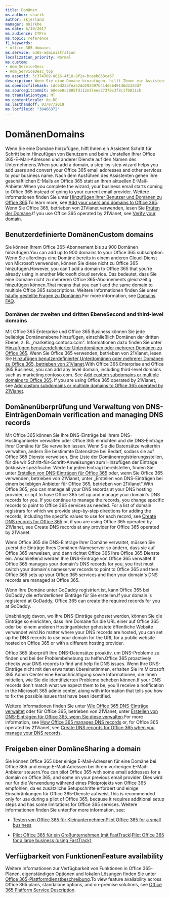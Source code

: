 ```yaml
---
title: Domänen
ms.author: sharik
author: skjerland
manager: mnirkhe
ms.date: 6/10/2017
ms.audience: ITPro
ms.topic: reference
f1_keywords:
- office-365-domains
ms.service: o365-administration
localization_priority: Normal
ms.custom:
- Adm_ServiceDesc
- Adm_ServiceDesc_top
ms.assetid: 5c374309-8016-4f18-8f2a-bceeb863ca67
description: Wenn Sie eine Domäne hinzufügen, hilft Ihnen ein Assistent Schritt für Schritt beim Hinzufügen von Benutzern und beim Umstellen Ihrer Office 365-E-Mail-Adressen und anderer Dienste auf den Namen des Unternehmens. Nach dem Ausführen des Assistenten gehen Ihre geschäftlichen E-Mails an Office 365 statt an Ihren aktuellen E-Mail-Anbieter. Weitere Informationen finden Sie unter Hinzufügen Ihrer Benutzer und Domänen zu Office 365. Wenn Sie Office 365, betrieben von 21Vianet, verwenden, finden Sie weitere Informationen unter Überprüfen Ihrer Domäne.
ms.openlocfilehash: 1dc6d23afea52dd292d97b414e5b491d6d332dd7
ms.sourcegitcommit: 68eee0c2885fd112e37eea27370c3f8c1f0831cb
ms.translationtype: MT
ms.contentlocale: de-DE
ms.lasthandoff: 03/07/2019
ms.locfileid: "30466372"
---
```

# <a name="domains"></a><span data-ttu-id="149ca-106">Domänen</span><span class="sxs-lookup"><span data-stu-id="149ca-106">Domains</span></span>

<span data-ttu-id="149ca-107">Wenn Sie eine Domäne hinzufügen, hilft Ihnen ein Assistent Schritt für Schritt beim Hinzufügen von Benutzern und beim Umstellen Ihrer Office 365-E-Mail-Adressen und anderer Dienste auf den Namen des Unternehmens.</span><span class="sxs-lookup"><span data-stu-id="149ca-107">When you add a domain, a step-by-step wizard helps you add users and convert your Office 365 email addresses and other services to your business name.</span></span> <span data-ttu-id="149ca-108">Nach dem Ausführen des Assistenten gehen Ihre geschäftlichen E-Mails an Office 365 statt an Ihren aktuellen E-Mail-Anbieter.</span><span class="sxs-lookup"><span data-stu-id="149ca-108">When you complete the wizard, your business email starts coming to Office 365 instead of going to your current email provider.</span></span> <span data-ttu-id="149ca-109">Weitere Informationen finden Sie unter [Hinzufügen Ihrer Benutzer und Domänen zu Office 365](https://support.office.com/article/6383f56d-3d09-4dcb-9b41-b5f5a5efd611).</span><span class="sxs-lookup"><span data-stu-id="149ca-109">To learn more, see [Add your users and domains to Office 365](https://support.office.com/article/6383f56d-3d09-4dcb-9b41-b5f5a5efd611).</span></span> <span data-ttu-id="149ca-110">Wenn Sie Office 365, betrieben von 21Vianet verwenden, lesen Sie [Prüfen der Domäne](http://go.microsoft.com/fwlink/?LinkID=733344&amp;clcid=0x409).</span><span class="sxs-lookup"><span data-stu-id="149ca-110">If you use Office 365 operated by 21Vianet, see [Verify your domain](http://go.microsoft.com/fwlink/?LinkID=733344&amp;clcid=0x409).</span></span>
  
## <a name="custom-domains"></a><span data-ttu-id="149ca-111">Benutzerdefinierte Domänen</span><span class="sxs-lookup"><span data-stu-id="149ca-111">Custom domains</span></span>
<span data-ttu-id="149ca-112"><a name="BKMK_CustomDomains"> </a></span><span class="sxs-lookup"><span data-stu-id="149ca-112"></span></span>

<span data-ttu-id="149ca-113">Sie können Ihrem Office 365-Abonnement bis zu 900 Domänen hinzufügen.</span><span class="sxs-lookup"><span data-stu-id="149ca-113">You can add up to 900 domains to your Office 365 subscription.</span></span> <span data-ttu-id="149ca-114">Wenn Sie allerdings eine Domäne bereits in einem anderen Cloud-Dienst von Microsoft verwenden, können Sie diese nicht zu Office 365 hinzufügen.</span><span class="sxs-lookup"><span data-stu-id="149ca-114">However, you can't add a domain to Office 365 that you're already using in another Microsoft cloud service.</span></span> <span data-ttu-id="149ca-115">Das bedeutet, dass Sie eine Domäne nicht zu mehreren Office 365-Abonnements gleichzeitig hinzufügen können.</span><span class="sxs-lookup"><span data-stu-id="149ca-115">That means that you can't add the same domain to multiple Office 365 subscriptions.</span></span> <span data-ttu-id="149ca-116">Weitere Informationen finden Sie unter [häufig gestellte Fragen zu Domänen](https://support.office.com/en-us/article/Domains-FAQ-1272bad0-4bd4-4796-8005-67d6fb3afc5a).</span><span class="sxs-lookup"><span data-stu-id="149ca-116">For more information, see [Domains FAQ](https://support.office.com/en-us/article/Domains-FAQ-1272bad0-4bd4-4796-8005-67d6fb3afc5a).</span></span>
  
### <a name="second-and-third-level-domains"></a><span data-ttu-id="149ca-117">Domänen der zweiten und dritten Ebene</span><span class="sxs-lookup"><span data-stu-id="149ca-117">Second and third-level domains</span></span>
<span data-ttu-id="149ca-118"><a name="BKMK_SecondAndThirdLevelDomains"> </a></span><span class="sxs-lookup"><span data-stu-id="149ca-118"></span></span>

<span data-ttu-id="149ca-p104">Mit Office 365 Enterprise und Office 365 Business können Sie jede beliebige Domänenebene hinzufügen, einschließlich Domänen der dritten Ebene, z. B. „marketing.contoso.com". Informationen dazu finden Sie unter [Hinzufügen benutzerdefinierter Unterdomänen oder mehrerer Domänen zu Office 365](http://go.microsoft.com/fwlink/?LinkID=733345&amp;clcid=0x409). Wenn Sie Office 365 verwenden, betrieben von 21Vianet, lesen Sie [Hinzufügen benutzerdefinierter Unterdomänen oder mehrerer Domänen zu Office 365, betrieben von 21Vianet](http://go.microsoft.com/fwlink/?LinkID=733346&amp;clcid=0x409).</span><span class="sxs-lookup"><span data-stu-id="149ca-p104">With Office 365 Enterprise and Office 365 Business, you can add any level domain, including third-level domains such as marketing.contoso.com. See [Add custom subdomains or multiple domains to Office 365](http://go.microsoft.com/fwlink/?LinkID=733345&amp;clcid=0x409). If you are using Office 365 operated by 21Vianet, see [Add custom subdomains or multiple domains to Office 365 operated by 21Vianet](http://go.microsoft.com/fwlink/?LinkID=733346&amp;clcid=0x409).</span></span>
  
## <a name="domain-verification-and-managing-dns-records"></a><span data-ttu-id="149ca-122">Domänenüberprüfung und Verwaltung von DNS-Einträgen</span><span class="sxs-lookup"><span data-stu-id="149ca-122">Domain verification and managing DNS records</span></span>
<span data-ttu-id="149ca-123"><a name="BKMK_ManagingDNSRecords"> </a></span><span class="sxs-lookup"><span data-stu-id="149ca-123"></span></span>

<span data-ttu-id="149ca-p105">Mit Office 365 können Sie Ihre DNS-Einträge bei Ihrem DNS-Hostinganbieter verwalten oder Office 365 einrichten und die DNS-Einträge Ihrer Domäne für Sie verwalten lassen. Wenn Sie die Datensätze weiterhin verwalten, ändern Sie bestimmte Datensätze bei Bedarf, sodass sie auf Office 365 Dienste verweisen. Eine Liste der Domänenregistrierungsstellen, für die wir Schritt-für-Schritt-Anweisungen zum Hinzufügen der Einträge (inklusive spezifischer Werte für jeden Eintrag) bereitstellen, finden Sie unter [Erstellen von DNS-Einträgen für Office 365](https://go.microsoft.com/fwlink/p/?LinkID=270173) oder, wenn Sie Office 365 verwenden, betrieben von 21Vianet, unter „Erstellen von DNS-Einträgen bei einem beliebigen Anbieter für Office 365, betrieben von 21Vianet".</span><span class="sxs-lookup"><span data-stu-id="149ca-p105">With Office 365, you can manage all your DNS records at your DNS hosting provider, or opt to have Office 365 set up and manage your domain's DNS records for you. If you continue to manage the records, you change specific records to point to Office 365 services as needed. For a list of domain registrars for which we provide step-by-step directions for adding the records, including the specific values to use for each record, see [Create DNS records for Office 365](https://go.microsoft.com/fwlink/p/?LinkID=270173) or, if you are using Office 365 operated by 21Vianet, see Create DNS records at any provider for Office 365 operated by 21Vianet.</span></span> 
  
<span data-ttu-id="149ca-127">Wenn Office 365 die DNS-Einträge Ihrer Domäne verwaltet, müssen Sie zuerst die Einträge Ihres Domänen-Nameserver so ändern, dass sie auf Office 365 verweisen, und dann richtet Office 365 Ihre Office 365 Dienste ein. Anschließend werden Ihre DNS-Einträge von Office 365 verwaltet.</span><span class="sxs-lookup"><span data-stu-id="149ca-127">If Office 365 manages your domain's DNS records for you, you first must switch your domain's nameserver records to point to Office 365 and then Office 365 sets up your Office 365 services and then your domain's DNS records are managed at Office 365.</span></span>
  
<span data-ttu-id="149ca-128">Wenn Ihre Domäne unter GoDaddy registriert ist, kann Office 365 bei GoDaddy die erforderlichen Einträge für Sie erstellen.</span><span class="sxs-lookup"><span data-stu-id="149ca-128">If your domain is registered at GoDaddy, Office 365 can create the required records for you at GoDaddy.</span></span> 
  
<span data-ttu-id="149ca-129">Unabhängig davon, wo Ihre DNS-Einträge gehostet werden, können Sie die Einträge so einrichten, dass Ihre Domäne für die URL einer auf Office 365 oder bei einem anderen Hostinganbieter gehostete öffentliche Website verwendet wird.</span><span class="sxs-lookup"><span data-stu-id="149ca-129">No matter where your DNS records are hosted, you can set up the DNS records to use your domain for the URL for a public website hosted on Office 365 or with a different hosting provider.</span></span> 
  
<span data-ttu-id="149ca-130">Office 365 überprüft Ihre DNS-Datensätze proaktiv, um DNS-Probleme zu finden und bei der Problembehebung zu helfen.</span><span class="sxs-lookup"><span data-stu-id="149ca-130">Office 365 proactively checks your DNS records to find and help fix DNS issues.</span></span> <span data-ttu-id="149ca-131">Wenn Ihre DNS-Einträge nicht mit den erwarteten übereinstimmen, erhalten Sie im Microsoft 365 Admin Center eine Benachrichtigung sowie Informationen, die Ihnen mitteilen, wie Sie die identifizierten Probleme beheben können.</span><span class="sxs-lookup"><span data-stu-id="149ca-131">If your DNS records don't match what we expect them to be, you'll receive a notification in the Microsoft 365 admin center, along with information that tells you how to fix the possible issues that have been identified.</span></span>
  
<span data-ttu-id="149ca-132">Weitere Informationen finden Sie unter [Wie Office 365 DNS-Einträge verwaltet](https://go.microsoft.com/fwlink/p/?LinkID=270144) oder für Office 365, betrieben von 21Vianet, unter [Erstellen von DNS-Einträgen für Office 365, wenn Sie diese verwalten](http://go.microsoft.com/fwlink/?LinkID=817326&amp;clcid=0x409).</span><span class="sxs-lookup"><span data-stu-id="149ca-132">For more information, see [How Office 365 manages DNS records](https://go.microsoft.com/fwlink/p/?LinkID=270144) or, for Office 365 operated by 21Vianet, see [Create DNS records for Office 365 when you manage your DNS records](http://go.microsoft.com/fwlink/?LinkID=817326&amp;clcid=0x409).</span></span>
  
## <a name="sharing-a-domain"></a><span data-ttu-id="149ca-133">Freigeben einer Domäne</span><span class="sxs-lookup"><span data-stu-id="149ca-133">Sharing a domain</span></span>
<span data-ttu-id="149ca-134"><a name="BKMK_ManagingDNSRecords"> </a></span><span class="sxs-lookup"><span data-stu-id="149ca-134"></span></span>

<span data-ttu-id="149ca-135">Sie können Office 365 über einige E-Mail-Adressen für eine Domäne bei Office 365 und einige E-Mail-Adressen bei Ihrem vorherigen E-Mail-Anbieter steuern.</span><span class="sxs-lookup"><span data-stu-id="149ca-135">You can pilot Office 365 with some email addresses for a domain on Office 365, and some on your previous email provider.</span></span> <span data-ttu-id="149ca-136">Dies wird nur für die Verwendung während eines Pilotprojekts von Office 365 empfohlen, da es zusätzliche Setupschritte erfordert und einige Einschränkungen für Office 365-Dienste aufweist.</span><span class="sxs-lookup"><span data-stu-id="149ca-136">This is recommended only for use during a pilot of Office 365, because it requires additional setup steps and has some limitations for Office 365 services.</span></span> <span data-ttu-id="149ca-137">Weitere Informationen finden Sie unter:</span><span class="sxs-lookup"><span data-stu-id="149ca-137">For more information, see:</span></span>
  
- [<span data-ttu-id="149ca-138">Testen von Office 365 für Kleinunternehmen</span><span class="sxs-lookup"><span data-stu-id="149ca-138">Pilot Office 365 for a small business</span></span>](https://support.office.com/article/39cee536-6a03-40cf-b9c1-f301bb6001d7)
    
- [<span data-ttu-id="149ca-139">Pilot Office 365 für ein Großunternehmen (mit FastTrack)</span><span class="sxs-lookup"><span data-stu-id="149ca-139">Pilot Office 365 for a large business (using FastTrack)</span></span>](https://fasttrack.office.com/onboard)
    
## <a name="feature-availability"></a><span data-ttu-id="149ca-140">Verfügbarkeit von Funktionen</span><span class="sxs-lookup"><span data-stu-id="149ca-140">Feature availability</span></span>
<span data-ttu-id="149ca-141"><a name="BKMK_ManagingDNSRecords"> </a></span><span class="sxs-lookup"><span data-stu-id="149ca-141"></span></span>

<span data-ttu-id="149ca-142">Weitere Informationen zur Verfügbarkeit von Funktionen in Office 365-Plänen, eigenständigen Optionen und lokalen Lösungen finden Sie unter [Office 365-Plattformdienstbeschreibung](https://technet.microsoft.com/en-us/library/office-365-platform-service-description.aspx).</span><span class="sxs-lookup"><span data-stu-id="149ca-142">To view feature availability across Office 365 plans, standalone options, and on-premise solutions, see [Office 365 Platform Service Description](https://technet.microsoft.com/en-us/library/office-365-platform-service-description.aspx).</span></span>
  

